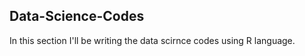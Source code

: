 ## Data-Science-Codes ##       

In this section I'll be writing the data scirnce codes using R language.    
    

